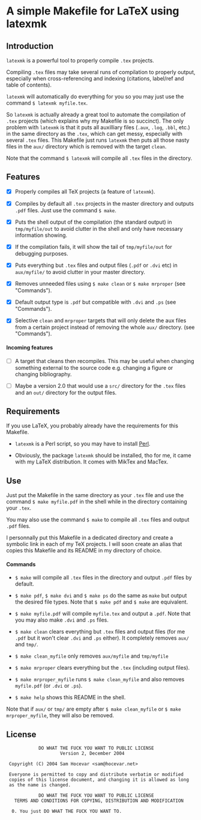 # A simple Makefile for LaTeX using latexmk

## Introduction

`latexmk` is a powerful tool to properly compile `.tex` projects.

Compiling `.tex` files may take several runs of compilation to properly output, especially when cross-referencing and indexing (citations, label/ref and table of contents).

`latexmk` will automatically do everything for you so you may just use the command `$ latexmk myfile.tex`.

So `latexmk` is actually already a great tool to automate the compilation of `.tex` projects (which explains why my Makefile is so succinct).
The only problem with `latexmk` is that it puts all auxilliary files (`.aux`, `.log`, `.bbl`, etc.) in the same directory as the `.tex`, which can get messy, especially with several `.tex` files.
This Makefile just runs `latexmk` then puts all those nasty files in the `aux/` directory which is removed with the target `clean`.

Note that the command `$ latexmk` will compile all `.tex` files in the directory.

## Features #

- [X] Properly compiles all TeX projects (a feature of `latexmk`).

- [X] Compiles by default all `.tex` projects in the master directory and outputs `.pdf` files. Just use the command `$ make`.

- [X] Puts the shell output of the compilation (the standard output) in `tmp/myfile/out` to avoid clutter in the shell and only have necessary information showing.

- [X] If the compilation fails, it will show the tail of `tmp/myfile/out` for debugging purposes.

- [X] Puts everything but `.tex` files and output files (`.pdf` or `.dvi` etc) in `aux/myfile/` to avoid clutter in your master directory.

- [X] Removes unneeded files using `$ make clean` or `$ make mrproper` (see "Commands").

- [X] Default output type is `.pdf` but compatible with `.dvi` and `.ps` (see "Commands").

- [X] Selective `clean` and `mrproper` targets that will only delete the aux files from a certain project instead of removing the whole `aux/` directory. (see "Commands").

#### Incoming features

- [ ] A target that cleans then recompiles. This may be useful when changing something external to the source code e.g. changing a figure or changing bibliography.

- [ ] Maybe a version 2.0 that would use a `src/` directory for the `.tex` files and an `out/` directory for the output files.

## Requirements

If you use LaTeX, you probably already have the requirements for this Makefile.

- `latexmk` is a Perl script, so you may have to install [Perl](https://www.perl.org).

- Obviously, the package `latexmk` should be installed, tho for me, it came with my LaTeX distribution. It comes with MikTex and MacTex.

## Use

Just put the Makefile in the same directory as your `.tex` file and use the command `$ make myfile.pdf` in the shell while in the directory containing your `.tex`.

You may also use the command `$ make` to compile all `.tex` files and output `.pdf` files.

I personnally put this Makefile in a dedicated directory and create a symbolic link in each of my TeX projects. I will soon create an alias that copies this Makefile and its README in my directory of choice.


#### Commands

- `$ make` will compile all `.tex` files in the directory and output `.pdf` files by default.

- `$ make pdf`, `$ make dvi` and `$ make ps` do the same as `make` but output the desired file types. Note that `$ make pdf` and `$ make` are equivalent.

- `$ make myfile.pdf` will compile `myfile.tex` and output a `.pdf`. Note that you may also make `.dvi` and `.ps` files.

- `$ make clean` clears everything but `.tex` files and output files (for me `.pdf` but it won't clear `.dvi` and `.ps` either). It completely removes `aux/` and `tmp/`.

- `$ make clean_myfile` only removes `aux/myfile` and `tmp/myfile`

- `$ make mrproper` clears everything but the `.tex` (including output files).

- `$ make mrproper_myfile` runs `$ make clean_myfile` and also removes `myfile.pdf` (or `.dvi` or `.ps`).

- `$ make help` shows this README in the shell.

Note that if `aux/` or `tmp/` are empty after `$ make clean_myfile` or `$ make mrproper_myfile`, they will also be removed.


## License

```
            DO WHAT THE FUCK YOU WANT TO PUBLIC LICENSE
                    Version 2, December 2004

 Copyright (C) 2004 Sam Hocevar <sam@hocevar.net>

 Everyone is permitted to copy and distribute verbatim or modified
 copies of this license document, and changing it is allowed as long
 as the name is changed.

            DO WHAT THE FUCK YOU WANT TO PUBLIC LICENSE
   TERMS AND CONDITIONS FOR COPYING, DISTRIBUTION AND MODIFICATION

  0. You just DO WHAT THE FUCK YOU WANT TO.
```
